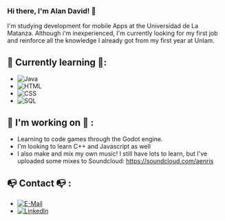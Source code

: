 ### Hi there, I'm Alan David! 👋

I'm studying development for mobile Apps at the Universidad de La Matanza. Although i'm inexperienced, I'm currently looking for my first job and reinforce all the knowledge I already got from my first year at Unlam.

   ## :palm_tree: Currently learning :palm_tree::
- ![Java](https://img.shields.io/badge/Java-f89820?style=for-the-badge&logo=java&logoColor=f89820&labelColor=101010 )
- ![HTML](https://img.shields.io/badge/HTML5-e34c26?style=for-the-badge&logo=html5&logoColor=e34c26&labelColor=101010 )
- ![CSS](https://img.shields.io/badge/CSS3-264de4?style=for-the-badge&logo=css3&logoColor=264de4&labelColor=101010 )
- ![SQL](https://img.shields.io/badge/MySQL-00758F?style=for-the-badge&logo=mysql&logoColor=00758F&labelColor=101010 )


## :dragon_face: I'm working on :dragon_face: :
- Learning to code games through the Godot engine.
- I'm looking to learn C++ and Javascript as well
- I also make and mix my own music! I still have lots to learn, but I've uploaded some mixes to Soundcloud: https://soundcloud.com/aenris

## :mailbox_with_no_mail: Contact :mailbox_with_no_mail: :
- [![E-Mail](https://img.shields.io/badge/Gmail-alandavid223@gmail.com-e34c26?style=for-the-badge&logo=gmail&logoColor=red&labelColor=101010 )](mailto:alandavid223@gmail.com)
- [![LinkedIn](https://img.shields.io/badge/LinkedIn-Alan_David-264de4?style=for-the-badge&logo=linkedin&logoColor=blue&labelColor=101010 )](https://www.linkedin.com/in/alan-david-valdez-77966813a/)



<!--
**alan-david-223/alan-david-223** is a ✨ _special_ ✨ repository because its `README.md` (this file) appears on your GitHub profile.

-->
